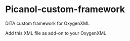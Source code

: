# Picanol-custom-framework
DITA custom framework for OxygenXML

Add this XML file as add-on to your OxygenXML
